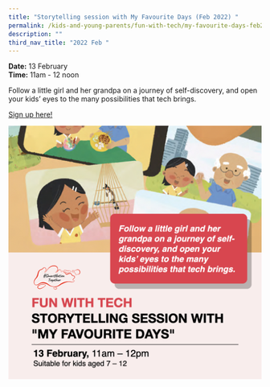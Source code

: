 ```yaml
---
title: "Storytelling session with My Favourite Days (Feb 2022) "
permalink: /kids-and-young-parents/fun-with-tech/my-favourite-days-feb2022/
description: ""
third_nav_title: "2022 Feb "
---
```







**Date:** 13 February
<br> **Time:** 11am - 12 noon

Follow a little girl and her grandpa on a journey of self-discovery, and open your kids’ eyes to the many possibilities that tech brings. 

[Sign up here! ](https://go.gov.sg/kypstorytelling-feb22)<br> 

![Kids Storytelling Session](/images/kidsstorytelling.png)